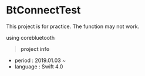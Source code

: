 # BtConnectTest


This project is for practice.
The function may not work.

using corebluetooth

>__project info__
- period : 2019.01.03 ~ 
- language : Swift 4.0
